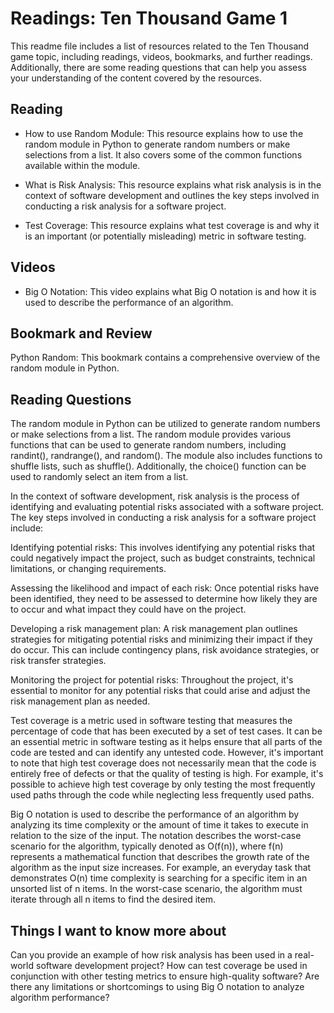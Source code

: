 # Readings: Ten Thousand Game 1
This readme file includes a list of resources related to the Ten Thousand game topic, including readings, videos, bookmarks, and further readings. Additionally, there are some reading questions that can help you assess your understanding of the content covered by the resources.

## Reading

* How to use Random Module: This resource explains how to use the random module in Python to generate random numbers or make selections from a list. It also covers some of the common functions available within the module.

* What is Risk Analysis: This resource explains what risk analysis is in the context of software development and outlines the key steps involved in conducting a risk analysis for a software project.

* Test Coverage: This resource explains what test coverage is and why it is an important (or potentially misleading) metric in software testing.

## Videos
* Big O Notation: This video explains what Big O notation is and how it is used to describe the performance of an algorithm.

## Bookmark and Review
Python Random: This bookmark contains a comprehensive overview of the random module in Python.

## Reading Questions


The random module in Python can be utilized to generate random numbers or make selections from a list. The random module provides various functions that can be used to generate random numbers, including randint(), randrange(), and random(). The module also includes functions to shuffle lists, such as shuffle(). Additionally, the choice() function can be used to randomly select an item from a list.

In the context of software development, risk analysis is the process of identifying and evaluating potential risks associated with a software project. The key steps involved in conducting a risk analysis for a software project include:

Identifying potential risks: This involves identifying any potential risks that could negatively impact the project, such as budget constraints, technical limitations, or changing requirements.

Assessing the likelihood and impact of each risk: Once potential risks have been identified, they need to be assessed to determine how likely they are to occur and what impact they could have on the project.

Developing a risk management plan: A risk management plan outlines strategies for mitigating potential risks and minimizing their impact if they do occur. This can include contingency plans, risk avoidance strategies, or risk transfer strategies.

Monitoring the project for potential risks: Throughout the project, it's essential to monitor for any potential risks that could arise and adjust the risk management plan as needed.

Test coverage is a metric used in software testing that measures the percentage of code that has been executed by a set of test cases. It can be an essential metric in software testing as it helps ensure that all parts of the code are tested and can identify any untested code. However, it's important to note that high test coverage does not necessarily mean that the code is entirely free of defects or that the quality of testing is high. For example, it's possible to achieve high test coverage by only testing the most frequently used paths through the code while neglecting less frequently used paths.

Big O notation is used to describe the performance of an algorithm by analyzing its time complexity or the amount of time it takes to execute in relation to the size of the input. The notation describes the worst-case scenario for the algorithm, typically denoted as O(f(n)), where f(n) represents a mathematical function that describes the growth rate of the algorithm as the input size increases. For example, an everyday task that demonstrates O(n) time complexity is searching for a specific item in an unsorted list of n items. In the worst-case scenario, the algorithm must iterate through all n items to find the desired item.

## Things I want to know more about

Can you provide an example of how risk analysis has been used in a real-world software development project?
How can test coverage be used in conjunction with other testing metrics to ensure high-quality software?
Are there any limitations or shortcomings to using Big O notation to analyze algorithm performance?
